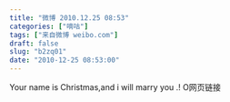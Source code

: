 ```yaml
---
title: "微博 2010.12.25 08:53"
categories: ["嘀咕"]
tags: ["来自微博 weibo.com"]
draft: false
slug: "b2zq01"
date: "2010-12-25 08:53:00"
---
```


<p>Your name is Christmas,and i will marry you .! O网页链接 ​​​​</p>

